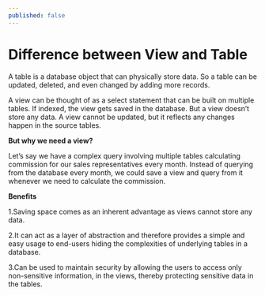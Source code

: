 ```yaml
---
published: false
---
```

# Difference between View and Table

A table is a database object that can physically store data. So a table can be updated, deleted, and even changed by adding more records.

A view can be thought of as a select statement that can be built on multiple tables. If indexed, the view gets saved in the database. But a view doesn’t store any data. A view cannot be updated, but it reflects any changes happen in the source tables.


**But why we need a view?**

Let’s say we have a complex query involving multiple tables calculating commission for our sales representatives every month. Instead of querying from the database every month, we could save a view and query from it whenever we need to calculate the commission. 


**Benefits**

1.Saving space comes as an inherent advantage as views cannot store any data.

2.It can act as a layer of abstraction and therefore provides a simple and easy usage to end-users hiding the complexities of underlying tables in a database.

3.Can be used to maintain security by allowing the users to access only non-sensitive information, in the views, thereby protecting sensitive data in the tables.

 


